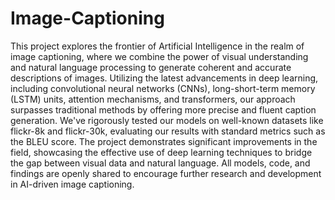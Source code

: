# Image-Captioning

This project explores the frontier of Artificial Intelligence in the realm of image captioning, where we combine the power of visual understanding and natural language processing to generate coherent and accurate descriptions of images. Utilizing the latest advancements in deep learning, including convolutional neural networks (CNNs), long-short-term memory (LSTM) units, attention mechanisms, and transformers, our approach surpasses traditional methods by offering more precise and fluent caption generation. We've rigorously tested our models on well-known datasets like flickr-8k and flickr-30k, evaluating our results with standard metrics such as the BLEU score. The project demonstrates significant improvements in the field, showcasing the effective use of deep learning techniques to bridge the gap between visual data and natural language. All models, code, and findings are openly shared to encourage further research and development in AI-driven image captioning.
